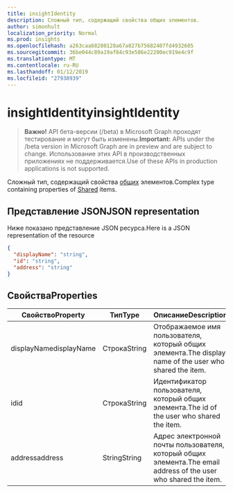 ```yaml
---
title: insightIdentity
description: Сложный тип, содержащий свойства общих элементов.
author: simonhult
localization_priority: Normal
ms.prod: insights
ms.openlocfilehash: a263caa68280128a67a027b75682407fd4932605
ms.sourcegitcommit: 36be044c89a19af84c93e586e22200ec919e4c9f
ms.translationtype: MT
ms.contentlocale: ru-RU
ms.lasthandoff: 01/12/2019
ms.locfileid: "27938939"
---
```

# <a name="insightidentity"></a><span data-ttu-id="96e22-103">insightIdentity</span><span class="sxs-lookup"><span data-stu-id="96e22-103">insightIdentity</span></span>

> <span data-ttu-id="96e22-104">**Важно!** API бета-версии (/beta) в Microsoft Graph проходят тестирование и могут быть изменены.</span><span class="sxs-lookup"><span data-stu-id="96e22-104">**Important:** APIs under the /beta version in Microsoft Graph are in preview and are subject to change.</span></span> <span data-ttu-id="96e22-105">Использование этих API в производственных приложениях не поддерживается.</span><span class="sxs-lookup"><span data-stu-id="96e22-105">Use of these APIs in production applications is not supported.</span></span>

<span data-ttu-id="96e22-106">Сложный тип, содержащий свойства [общих](insights-shared.md) элементов.</span><span class="sxs-lookup"><span data-stu-id="96e22-106">Complex type containing properties of [Shared](insights-shared.md) items.</span></span> 

## <a name="json-representation"></a><span data-ttu-id="96e22-107">Представление JSON</span><span class="sxs-lookup"><span data-stu-id="96e22-107">JSON representation</span></span>
<span data-ttu-id="96e22-108">Ниже показано представление JSON ресурса.</span><span class="sxs-lookup"><span data-stu-id="96e22-108">Here is a JSON representation of the resource</span></span>

```json
{
  "displayName": "string",
  "id": "string",
  "address": "string"
}
```

## <a name="properties"></a><span data-ttu-id="96e22-109">Свойства</span><span class="sxs-lookup"><span data-stu-id="96e22-109">Properties</span></span>

| <span data-ttu-id="96e22-110">Свойство</span><span class="sxs-lookup"><span data-stu-id="96e22-110">Property</span></span>              | <span data-ttu-id="96e22-111">Тип</span><span class="sxs-lookup"><span data-stu-id="96e22-111">Type</span></span>          | <span data-ttu-id="96e22-112">Описание</span><span class="sxs-lookup"><span data-stu-id="96e22-112">Description</span></span>  |
| -------------         |-----------    | -------------|
| <span data-ttu-id="96e22-113">displayName</span><span class="sxs-lookup"><span data-stu-id="96e22-113">displayName</span></span>       | <span data-ttu-id="96e22-114">Строка</span><span class="sxs-lookup"><span data-stu-id="96e22-114">String</span></span>          | <span data-ttu-id="96e22-115">Отображаемое имя пользователя, который общих элемента.</span><span class="sxs-lookup"><span data-stu-id="96e22-115">The display name of the user who shared the item.</span></span> |
| <span data-ttu-id="96e22-116">id</span><span class="sxs-lookup"><span data-stu-id="96e22-116">id</span></span>              | <span data-ttu-id="96e22-117">Строка</span><span class="sxs-lookup"><span data-stu-id="96e22-117">String</span></span>        | <span data-ttu-id="96e22-118">Идентификатор пользователя, который общих элемента.</span><span class="sxs-lookup"><span data-stu-id="96e22-118">The id of the user who shared the item.</span></span>     |
| <span data-ttu-id="96e22-119">address</span><span class="sxs-lookup"><span data-stu-id="96e22-119">address</span></span>             | <span data-ttu-id="96e22-120">String</span><span class="sxs-lookup"><span data-stu-id="96e22-120">String</span></span>      | <span data-ttu-id="96e22-121">Адрес электронной почты пользователя, который общих элемента.</span><span class="sxs-lookup"><span data-stu-id="96e22-121">The email address of the user who shared the item.</span></span>  |
